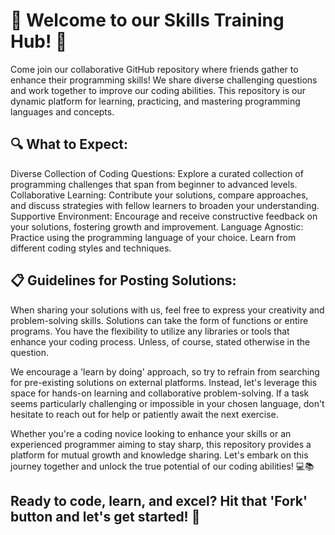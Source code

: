 # 🚀 Welcome to our Skills Training Hub! 🤖

Come join our collaborative GitHub repository where friends gather to enhance their programming skills! We share diverse challenging questions and work together to improve our coding abilities. This repository is our dynamic platform for learning, practicing, and mastering programming languages and concepts.

## 🔍 What to Expect:

Diverse Collection of Coding Questions: Explore a curated collection of programming challenges that span from beginner to advanced levels.
Collaborative Learning: Contribute your solutions, compare approaches, and discuss strategies with fellow learners to broaden your understanding.
Supportive Environment: Encourage and receive constructive feedback on your solutions, fostering growth and improvement.
Language Agnostic: Practice using the programming language of your choice. Learn from different coding styles and techniques. 

## 📋 Guidelines for Posting Solutions:

When sharing your solutions with us, feel free to express your creativity and problem-solving skills. Solutions can take the form of functions or entire programs. You have the flexibility to utilize any libraries or tools that enhance your coding process. Unless, of course, stated otherwise in the question.

We encourage a 'learn by doing' approach, so try to refrain from searching for pre-existing solutions on external platforms. Instead, let's leverage this space for hands-on learning and collaborative problem-solving. If a task seems particularly challenging or impossible in your chosen language, don't hesitate to reach out for help or patiently await the next exercise.



Whether you're a coding novice looking to enhance your skills or an experienced programmer aiming to stay sharp, this repository provides a platform for mutual growth and knowledge sharing. Let's embark on this journey together and unlock the true potential of our coding abilities! 💻📚

## Ready to code, learn, and excel? Hit that **'Fork'** button and let's get started! 🌟







